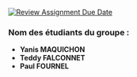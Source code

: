 [![Review Assignment Due Date](https://classroom.github.com/assets/deadline-readme-button-22041afd0340ce965d47ae6ef1cefeee28c7c493a6346c4f15d667ab976d596c.svg)](https://classroom.github.com/a/Fhe-WfFN)
### Nom des étudiants du groupe :
- **Yanis MAQUICHON**
- **Teddy FALCONNET**
- **Paul FOURNEL**
